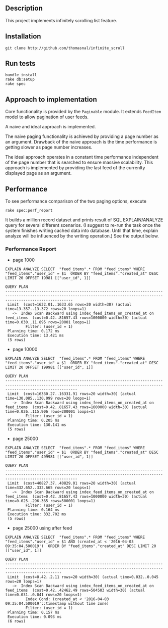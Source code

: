 ## Description

This project implements infinitely scrolling list feature.

## Installation

    git clone http://github.com/thomasnal/infinite_scroll 

## Run tests

    bundle install
    rake db:setup
    rake spec

## Approach to implementation

Core functionality is provided by the `Paginable` module. It extends `FeedItem`
model to allow pagination of user feeds.

A naive and ideal approach is implemented.

The naive paging functionality is achieved by providing a page number as an
argument. Drawback of the naive approach is the time performance is getting
slower as page number increases.

The ideal approach operates in a constant time performance independent of
the page number that is searched to ensure massive scalability.  This approach
is implemented by providing the last feed of the currenlty displayed page as
an argument.

## Performance

To see performance comparison of the two paging options, execute

    rake spec:perf_report

It builds a million record dataset and prints result of SQL EXPLAIN/ANALYZE
query for several different scenarios. (I suggest to re-run the task once
the system finishes writing cached data into database. Until that time, explain
analyze will be influenced by the writing operation.) See the output below.

### Performance Report

* page 1000
```
EXPLAIN ANALYZE SELECT  "feed_items".* FROM "feed_items" WHERE "feed_items"."user_id" = $1  ORDER BY "feed_items"."created_at" DESC LIMIT 20 OFFSET 19981 [["user_id", 1]]
                                                                                QUERY PLAN
--------------------------------------------------------------------------------------------------------------------------------------------------------------------------
 Limit  (cost=1632.01..1633.65 rows=20 width=30) (actual time=13.357..13.372 rows=20 loops=1)
   ->  Index Scan Backward using index_feed_items_on_created_at on feed_items  (cost=0.42..81657.43 rows=1000000 width=30) (actual time=0.030..11.895 rows=20001 loops=1)
         Filter: (user_id = 1)
 Planning time: 0.172 ms
 Execution time: 13.421 ms
 (5 rows)
```

* page 10000
```
EXPLAIN ANALYZE SELECT  "feed_items".* FROM "feed_items" WHERE "feed_items"."user_id" = $1  ORDER BY "feed_items"."created_at" DESC LIMIT 20 OFFSET 199981 [["user_id", 1]]
                                                                                 QUERY PLAN
----------------------------------------------------------------------------------------------------------------------------------------------------------------------------
 Limit  (cost=16330.27..16331.91 rows=20 width=30) (actual time=130.085..130.099 rows=20 loops=1)
   ->  Index Scan Backward using index_feed_items_on_created_at on feed_items  (cost=0.42..81657.43 rows=1000000 width=30) (actual time=0.026..115.906 rows=200001 loops=1)
         Filter: (user_id = 1)
 Planning time: 0.205 ms
 Execution time: 130.141 ms
 (5 rows)
```

* page 25000
```
EXPLAIN ANALYZE SELECT  "feed_items".* FROM "feed_items" WHERE "feed_items"."user_id" = $1  ORDER BY "feed_items"."created_at" DESC LIMIT 20 OFFSET 499981 [["user_id", 1]]
                                                                                 QUERY PLAN
----------------------------------------------------------------------------------------------------------------------------------------------------------------------------
 Limit  (cost=40827.37..40829.01 rows=20 width=30) (actual time=332.652..332.665 rows=20 loops=1)
   ->  Index Scan Backward using index_feed_items_on_created_at on feed_items  (cost=0.42..81657.43 rows=1000000 width=30) (actual time=0.025..296.365 rows=500001 loops=1)
         Filter: (user_id = 1)
 Planning time: 0.164 ms
 Execution time: 332.702 ms
 (5 rows)
```

* page 25000 using after feed
```
EXPLAIN ANALYZE SELECT  "feed_items".* FROM "feed_items" WHERE "feed_items"."user_id" = $1 AND (created_at < '2016-04-03 09:35:04.500019')  ORDER BY "feed_items"."created_at" DESC LIMIT 20 [["user_id", 1]]
                                                                             QUERY PLAN
---------------------------------------------------------------------------------------------------------------------------------------------------------------------
 Limit  (cost=0.42..2.11 rows=20 width=30) (actual time=0.032..0.045 rows=20 loops=1)
   ->  Index Scan Backward using index_feed_items_on_created_at on feed_items  (cost=0.42..42462.49 rows=504503 width=30) (actual time=0.031..0.041 rows=20 loops=1)
         Index Cond: (created_at < '2016-04-03 09:35:04.500019'::timestamp without time zone)
         Filter: (user_id = 1)
 Planning time: 0.157 ms
 Execution time: 0.093 ms
 (6 rows)
```
